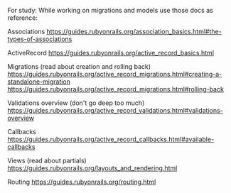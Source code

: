For study:
While working on migrations and models use those docs as reference:

Associations
https://guides.rubyonrails.org/association_basics.html#the-types-of-associations

ActiveRecord
https://guides.rubyonrails.org/active_record_basics.html

Migrations (read about creation and rolling back)
https://guides.rubyonrails.org/active_record_migrations.html#creating-a-standalone-migration
https://guides.rubyonrails.org/active_record_migrations.html#rolling-back

Validations overview (don't go deep too much)
https://guides.rubyonrails.org/active_record_validations.html#validations-overview

Callbacks 
https://guides.rubyonrails.org/active_record_callbacks.html#available-callbacks

Views (read about partials)
https://guides.rubyonrails.org/layouts_and_rendering.html

Routing
https://guides.rubyonrails.org/routing.html
